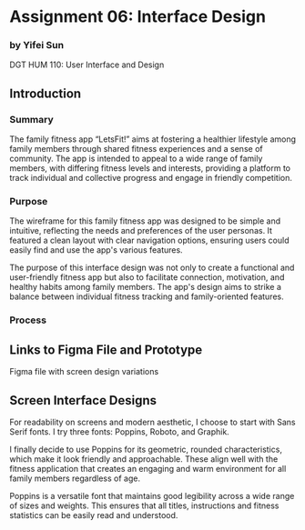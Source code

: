 # Assignment 06: Interface Design

### by Yifei Sun
DGT HUM 110: User Interface and Design

## Introduction
### Summary
The family fitness app “LetsFit!” aims at fostering a healthier lifestyle among family members through shared fitness experiences and a sense of community. The app is intended to appeal to a wide range of family members, with differing fitness levels and interests, providing a platform to track individual and collective progress and engage in friendly competition.

### Purpose
The wireframe for this family fitness app was designed to be simple and intuitive, reflecting the needs and preferences of the user personas. It featured a clean layout with clear navigation options, ensuring users could easily find and use the app's various features.

The purpose of this interface design was not only to create a functional and user-friendly fitness app but also to facilitate connection, motivation, and healthy habits among family members. The app's design aims to strike a balance between individual fitness tracking and family-oriented features.

### Process

## Links to Figma File and Prototype
Figma file with screen design variations

## Screen Interface Designs
For readability on screens and modern aesthetic, I choose to start with Sans Serif fonts. I try three fonts: Poppins, Roboto, and Graphik.

I finally decide to use Poppins for its geometric, rounded characteristics, which make it look friendly and approachable. These align well with the fitness application that creates an engaging and warm environment for all family members regardless of age.

Poppins is a versatile font that maintains good legibility across a wide range of sizes and weights. This ensures that all titles, instructions and fitness statistics can be easily read and understood.

<image>
  
  
